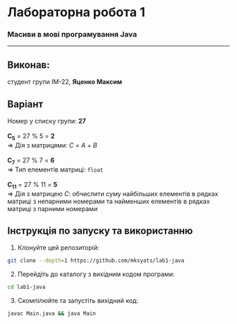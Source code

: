 # Лабораторна робота 1
### Масиви в мові програмування Java

---

## Виконав:
студент групи ІМ-22, **Яценко Максим**

## Варіант
Номер у списку групи: **27**\
\
**C<sub>5</sub>** = 27 % 5 = **2**\
=> Дія з матрицями: *C* = *A* + *B*\
\
**C<sub>7</sub>** = 27 % 7 = **6**\
=> Тип елементів матриці: `float`\
\
**C<sub>11</sub>** = 27 % 11 = **5**\
=> Дія з матрицею *C*: обчислити суму найбільших елементів в рядках матриці з непарними номерами та найменших елементів в рядках матриці з парними номерами

## Інструкція по запуску та використанню

1. Клонуйте цей репозиторій:
```bash
git clone --depth=1 https://github.com/mksyats/lab1-java
```

2. Перейдіть до каталогу з вихідним кодом програми:
```bash
cd lab1-java
```

3. Скомпілюйте та запустіть вихідний код:
```bash
javac Main.java && java Main
```
